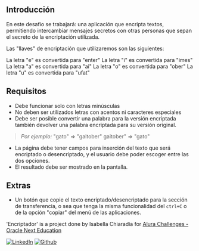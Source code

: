 ## Introducción

En este desafio se trabajará: una aplicación que encripta textos, permitiendo intercambiar mensajes secretos con otras personas que sepan el secreto de la encriptación utilizada.

Las "llaves" de encriptación que utilizaremos son las siguientes:

La letra "e" es convertida para "enter"
La letra "i" es convertida para "imes"
La letra "a" es convertida para "ai"
La letra "o" es convertida para "ober"
La letra "u" es convertida para "ufat"

## Requisitos

- Debe funcionar solo con letras minúsculas
- No deben ser utilizados letras con acentos ni caracteres especiales
- Debe ser posible convertir una palabra para la versión encriptada también devolver una palabra encriptada para su versión original.

> *Por ejemplo:*
> "gato" => "gaitober"
> gaitober" => "gato"
+ La página debe tener campos para inserción del texto que será encriptado o desencriptado, y el usuario debe poder escoger entre las dos opciones.
+ El resultado debe ser mostrado en la pantalla.

## Extras

- Un botón que copie el texto encriptado/desencriptado para la sección de transferencia, o sea que tenga la misma funcionalidad del `ctrl+C` o de la opción "copiar" del menú de las aplicaciones.



'Encriptador' is a project done by Isabella Chiaradía for [Alura Challenges - Oracle Next Education](https://github.com/alura-challenges)

<a href="https://www.linkedin.com/in/isabella-chiaradia/"><img alt="LinkedIn" src="https://img.shields.io/badge/linkedin%20-%230077B5.svg?&style=flat&logo=linkedin&logoColor=white"/></a> 
<a href="https://github.com/IsabellaChiaradia"><img alt="Github" src="https://img.shields.io/github/followers/mysticBel?label=follow&style=social"/></a>


